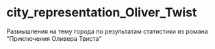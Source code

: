 # city_representation_Oliver_Twist
Размышления на тему города по результатам статистики из романа "Приключения Оливера Твиста"
